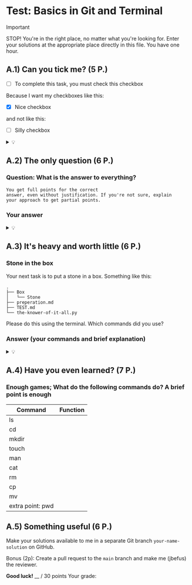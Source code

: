 # Test: Basics in Git and Terminal

> [!IMPORTANT]
> STOP! You're in the right place, no matter what you're looking for.
> Enter your solutions at the appropriate place directly in this file.
> You have one hour.

## A.1) Can you tick me? (5 P.)

- [ ] To complete this task, you must check this checkbox

Because I want my checkboxes like this:

- [x] Nice checkbox

and not like this:

- [ ] Silly checkbox

<details>
  <summary>
  💡
  </summary>
    This apparently only works on your own computer... so you'll need to
    clone the repo.
</details>

## A.2) The only question (6 P.)

### Question: **What is the answer to everything?**

    You get full points for the correct
    answer, even without justification. If you're not sure, explain
    your approach to get partial points.

### Your answer

<details>
  <summary>
  💡
  </summary>
    Ask the one who knows everything ->
    look in the files here to see if you can find
    something that might know everything.
</details>

## A.3) It's heavy and worth little (6 P.)

### Stone in the box

Your next task is to put a stone in a box. Something like this:

    .
    ├── Box
    │   └── Stone
    ├── preperation.md
    ├── TEST.md
    └── the-knower-of-it-all.py

Please do this using the terminal. Which commands did you use?

### Answer (your commands and brief explanation)

<details>
  <summary>
  💡
  </summary>
    I want you to create a folder named Box and within it
    an empty file named Stone.
</details>

## A.4) Have you even learned? (7 P.)

### Enough games; What do the following commands do? A brief point is enough

| Command          | Function |
| ---------------- | -------- |
| ls               |          |
| cd               |          |
| mkdir            |          |
| touch            |          |
| man              |          |
| cat              |          |
| rm               |          |
| cp               |          |
| mv               |          |
| extra point: pwd |          |

## A.5) Something useful (6 P.)

Make your solutions available to me in a separate Git branch `your-name-solution` on
GitHub. 

Bonus (2p): Create a pull request to the `main` branch and make me (jbefus)
the reviewer.

**Good luck!**
\_\_ / 30 points
Your grade:
